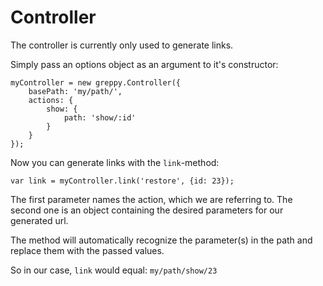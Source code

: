 # Controller

The controller is currently only used to generate links.

Simply pass an options object as an argument to it's constructor:

```JS
myController = new greppy.Controller({
    basePath: 'my/path/',
    actions: {
        show: {
            path: 'show/:id'
        }
    }
});
```

Now you can generate links with the `link`-method:

```JS
var link = myController.link('restore', {id: 23});
```

The first parameter names the action, which we are referring to. The second one
is an object containing the desired parameters for our generated url.

The method will automatically recognize the parameter(s) in the path and replace
them with the passed values.

So in our case, `link` would equal: `my/path/show/23`

